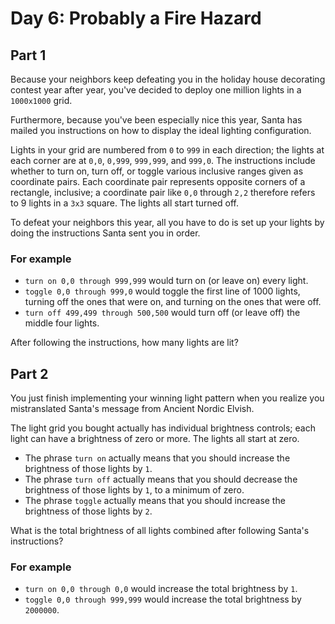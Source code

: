 # Day 6: Probably a Fire Hazard

## Part 1

Because your neighbors keep defeating you in the holiday house decorating contest
year after year, you've decided to deploy one million lights in a `1000x1000`
grid.

Furthermore, because you've been especially nice this year, Santa has mailed you
instructions on how to display the ideal lighting configuration.

Lights in your grid are numbered from `0` to `999` in each direction; the lights
at each corner are at `0,0`, `0,999`, `999,999`, and `999,0`. The instructions
include whether to turn on, turn off, or toggle various inclusive ranges given as
coordinate pairs. Each coordinate pair represents opposite corners of a rectangle,
inclusive; a coordinate pair like `0,0` through `2,2` therefore refers to 9
lights in a `3x3` square. The lights all start turned off.

To defeat your neighbors this year, all you have to do is set up your lights by
doing the instructions Santa sent you in order.

### For example

* `turn on 0,0 through 999,999` would turn on (or leave on) every light.
* `toggle 0,0 through 999,0` would toggle the first line of 1000 lights,
  turning off the ones that were on, and turning on the ones that were off.
* `turn off 499,499 through 500,500` would turn off (or leave off) the middle
  four lights.

After following the instructions, how many lights are lit?

## Part 2

You just finish implementing your winning light pattern when you realize you
mistranslated Santa's message from Ancient Nordic Elvish.

The light grid you bought actually has individual brightness controls; each
light can have a brightness of zero or more. The lights all start at zero.

* The phrase `turn on` actually means that you should increase the brightness of
  those lights by `1`.
* The phrase `turn off` actually means that you should decrease the brightness of
  those lights by `1`, to a minimum of zero.
* The phrase `toggle` actually means that you should increase the brightness of
  those lights by `2`.

What is the total brightness of all lights combined after following Santa's
instructions?

### For example

* `turn on 0,0 through 0,0` would increase the total brightness by `1`.
* `toggle 0,0 through 999,999` would increase the total brightness by `2000000`.
